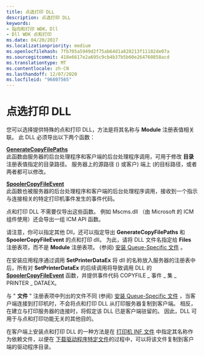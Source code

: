 ```yaml
---
title: 点选打印 DLL
description: 点选打印 DLL
keywords:
- 指向和打印 WDK，Dll
- Dll WDK 点和打印
ms.date: 04/20/2017
ms.localizationpriority: medium
ms.openlocfilehash: 7fb705a5949d2f75ab64d1a828213f11182de07a
ms.sourcegitcommit: 418e6617e2a695c9cb4b37b5b60e264760858acd
ms.translationtype: MT
ms.contentlocale: zh-CN
ms.lasthandoff: 12/07/2020
ms.locfileid: "96807565"
---
```

# <a name="point-and-print-dlls"></a>点选打印 DLL





您可以选择提供特殊的点和打印 DLL，方法是将其名称与 **Module** 注册表值相关联。 此 DLL 必须导出以下两个函数：

<a href="" id="generatecopyfilepaths"></a>[**GenerateCopyFilePaths**](/windows-hardware/drivers/ddi/winsplp/nf-winsplp-generatecopyfilepaths)  
此函数由服务器的后台处理程序和客户端的后台处理程序调用，可用于修改 **目录** 注册表值指定的目录路径。 服务器上的源路径 () 或客户) 端上 (的目标路径，或者两者都可以修改。

<a href="" id="spoolercopyfileevent"></a>[**SpoolerCopyFileEvent**](/windows-hardware/drivers/ddi/winsplp/nf-winsplp-spoolercopyfileevent)  
此函数也被服务器的后台处理程序和客户端的后台处理程序调用，接收到一个指示与连接相关的特定打印机事件发生的事件代码。

点和打印 DLL 不需要仅导出这些函数。 例如 Mscms.dll （由 Microsoft 的 ICM 组件使用）还会导出一组 ICM API 函数。

请注意，你可以指定其他 Dll，还可以指定导出 **GenerateCopyFilePaths** 和 **SpoolerCopyFileEvent** 的点和打印 dll。 为此，请将 DLL 文件名指定给 **Files** 注册表项，而不是 **Module** 注册表项。  (参阅) [安装 Queue-Specific 文件](installing-queue-specific-files.md) 。

在安装应用程序通过调用 **SetPrinterDataEx** 将 dll 的名称放入服务器的注册表中后，所有对 **SetPrinterDataEx** 的后续调用将导致调用 DLL 的 [**SpoolerCopyFileEvent**](/windows-hardware/drivers/ddi/winsplp/nf-winsplp-spoolercopyfileevent) 函数，并提供事件代码 COPYFILE \_ 事件 \_ 集 \_ PRINTER \_ DATAEX。

与 " **文件** " 注册表项中列出的文件不同 (参阅) [安装 Queue-Specific 文件](installing-queue-specific-files.md) ，当客户端连接到打印机时，不会将点和打印 DLL 从打印服务器复制到客户端。 相反，在建立与打印服务器的连接时，将假定该 DLL 已是客户端驻留的。 因此，DLL 可用于与点和打印功能无关的其他目的。

在客户端上安装点和打印 DLL 的一种方法是在 [打印机 INF 文件](printer-inf-files.md) 中指定其名称作为依赖文件，以便在 [下载驱动程序特定文件](downloading-driver-specific-files.md)的过程中，可以将该文件复制到客户端的驱动程序目录。

 

